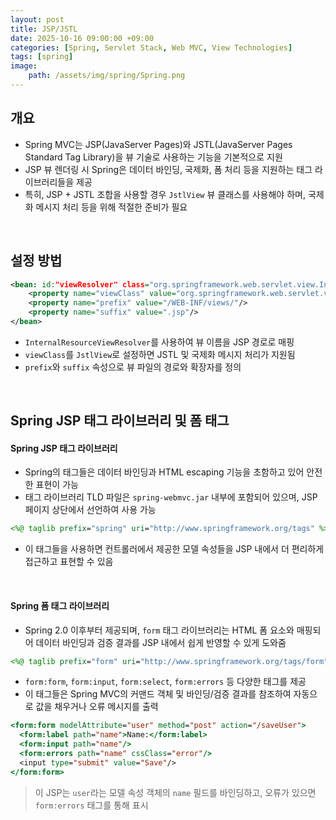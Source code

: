 ```yaml
---
layout: post
title: JSP/JSTL
date: 2025-10-16 09:00:00 +09:00
categories: [Spring, Servlet Stack, Web MVC, View Technologies]
tags: [spring]
image:
    path: /assets/img/spring/Spring.png
---
```


## 개요

- Spring MVC는 JSP(JavaServer Pages)와 JSTL(JavaServer Pages Standard Tag Library)을 뷰 기술로 사용하는 기능을 기본적으로 지원
- JSP 뷰 렌더링 시 Spring은 데이터 바인딩, 국제화, 폼 처리 등을 지원하는 태그 라이브러리들을 제공
- 특히, JSP + JSTL 조합을 사용할 경우 `JstlView` 뷰 클래스를 사용해야 하며, 국제화 메시지 처리 등을 위해 적절한 준비가 필요

<br>

## 설정 방법

```xml
<bean: id:"viewResolver" class="org.springframework.web.servlet.view.InternalResourceViewResolver">
    <property name="viewClass" value="org.springframework.web.servlet.view.JstlView"/>
    <property name="prefix" value="/WEB-INF/views/"/>
    <property name="suffix" value=".jsp"/>
</bean>
```

- `InternalResourceViewResolver`를 사용하여 뷰 이름을 JSP 경로로 매핑
- `viewClass`를 `JstlView`로 설정하면 JSTL 및 국제화 메시지 처리가 지원됨
- `prefix`와 `suffix` 속성으로 뷰 파일의 경로와 확장자를 정의

<br>

## Spring JSP 태그 라이브러리 및 폼 태그

#### Spring JSP 태그 라이브러리

- Spring의 태그들은 데이터 바인딩과 HTML escaping 기능을 초함하고 있어 안전한 표현이 가능
- 태그 라이브러리 TLD 파일은 `spring-webmvc.jar` 내부에 포함되어 있으며, JSP 페이지 상단에서 선언하여 사용 가능

```jsp
<%@ taglib prefix="spring" uri="http://www.springframework.org/tags" %>
```

- 이 태그들을 사용하면 컨트롤러에서 제공한 모델 속성들을 JSP 내에서 더 편리하게 접근하고 표현할 수 있음

<br>

#### Spring 폼 태그 라이브러리

- Spring 2.0 이후부터 제공되며, `form` 태그 라이브러리는 HTML 폼 요소와 매핑되어 데이터 바인딩과 검증 결과를 JSP 내에서 쉽게 반영할 수 있게 도와줌

```jsp
<%@ taglib prefix="form" uri="http://www.springframework.org/tags/form" %>
```

- `form:form`, `form:input`, `form:select`, `form:errors` 등 다양한 태그를 제공
- 이 태그들은 Spring MVC의 커맨드 객체 및 바인딩/검증 결과를 참조하여 자동으로 값을 채우거나 오류 메시지를 출력

```jsp
<form:form modelAttribute="user" method="post" action="/saveUser">
  <form:label path="name">Name:</form:label>
  <form:input path="name"/>
  <form:errors path="name" cssClass="error"/>
  <input type="submit" value="Save"/>
</form:form>
```

> 이 JSP는 `user`라는 모델 속성 객체의 `name` 필드를 바인딩하고, 오류가 있으면 `form:errors` 태그를 통해 표시

